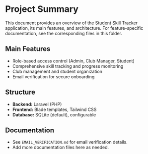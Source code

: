 # Project Summary

This document provides an overview of the Student Skill Tracker application, its main features, and architecture. For feature-specific documentation, see the corresponding files in this folder.

## Main Features
- Role-based access control (Admin, Club Manager, Student)
- Comprehensive skill tracking and progress monitoring
- Club management and student organization
- Email verification for secure onboarding

## Structure
- **Backend:** Laravel (PHP)
- **Frontend:** Blade templates, Tailwind CSS
- **Database:** SQLite (default), configurable

## Documentation
- See `EMAIL_VERIFICATION.md` for email verification details.
- Add more documentation files here as needed.
